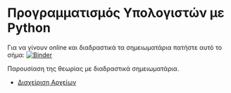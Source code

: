 # Προγραμματισμός Υπολογιστών με Python

Για να γίνουν online
 και διαδραστικά τα σημειωματάρια πατήστε αυτό το σήμα:
[![Binder](https://mybinder.org/badge_logo.svg)](https://mybinder.org/v2/gh/afergadis/epal_python/master)

Παρουσίαση της θεωρίας με διαδραστικά σημειωματάρια.

- [Διαχείριση Αρχείων](ch6-files)